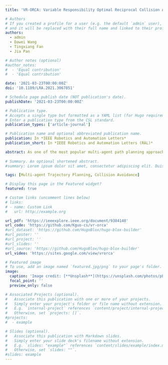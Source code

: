 ```yaml
---
title: 'VR-ORCA: Variable Responsibility Optimal Reciprocal Collision Avoidance'

# Authors
# If you created a profile for a user (e.g. the default `admin` user), write the username (folder name) here
# and it will be replaced with their full name and linked to their profile.
authors:
  - admin
  - Dawei Wang
  - Tingxiang Fan
  - Jia Pan

# Author notes (optional)
#author_notes:
#  - 'Equal contribution'
#  - 'Equal contribution'

date: '2021-03-23T00:00:00Z'
doi: '10.1109/LRA.2021.3067851'

# Schedule page publish date (NOT publication's date).
publishDate: '2021-03-23T00:00:00Z'

# Publication type.
# Accepts a single type but formatted as a YAML list (for Hugo requirements).
# Enter a publication type from the CSL standard.
publication_types: ['article-journal']

# Publication name and optional abbreviated publication name.
publication: In *IEEE Robotics and Automation Letters*
publication_short: In *IEEE Robotics and Automation Letters (RAL)*

abstract: As one of the most popular multi-agent path planning approaches, the optimal reciprocal collision avoidance (ORCA) algorithm assumes that each agent takes half the responsibility for collision avoidance. However, due to the asymmetric situation faced by adjacent agents, they are expected to take different responsibilities for collision avoidance to improve the entire crowd's navigation performance. Thus, in this letter, we propose the variable responsibility optimal reciprocal collision avoidance (VR-ORCA) algorithm, which relaxes the original assumption in ORCA and only requires the responsibilities of a pair of agents sum to one. In particular, the responsibility division between a pair of nearby agents is determined independently for each agent by minimizing a cost function involving their common neighbors. We validate our approach on a variety of simulated benchmarks and the results demonstrate that our novel method is beneficial in reducing the collision probability, travel time and distance of ORCA.
  
# Summary. An optional shortened abstract.
#summary: Lorem ipsum dolor sit amet, consectetur adipiscing elit. Duis posuere tellus ac convallis placerat. Proin tincidunt magna sed ex sollicitudin condimentum.

tags: [Multi-agent Trajectory Planning, Collision Avoidance]

# Display this page in the Featured widget?
featured: true

# Custom links (uncomment lines below)
# links:
# - name: Custom Link
#   url: http://example.org

url_pdf: 'https://ieeexplore.ieee.org/document/9384148'
url_code: 'https://github.com/Kguo-cs/vr-orca'
#url_dataset: 'https://github.com/HugoBlox/hugo-blox-builder'
#url_poster: ''
#url_project: ''
#url_slides: ''
#url_source: 'https://github.com/HugoBlox/hugo-blox-builder'
url_video: 'https://sites.google.com/view/vrorca'

# Featured image
# To use, add an image named `featured.jpg/png` to your page's folder.
image:
  caption: 'Image credit: [**Unsplash**](https://unsplash.com/photos/pLCdAaMFLTE)'
  focal_point: ''
  preview_only: false

# Associated Projects (optional).
#   Associate this publication with one or more of your projects.
#   Simply enter your project's folder or file name without extension.
#   E.g. `internal-project` references `content/project/internal-project/index.md`.
#   Otherwise, set `projects: []`.
#projects:
#  - example

# Slides (optional).
#   Associate this publication with Markdown slides.
#   Simply enter your slide deck's filename without extension.
#   E.g. `slides: "example"` references `content/slides/example/index.md`.
#   Otherwise, set `slides: ""`.
#slides: example
---
```

